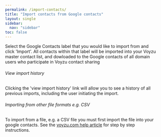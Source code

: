 ```yaml
---
permalink: /import-contacts/
title: "Import contacts from Google contacts"
layout: single
sidebar:
  nav: "sidebar"
toc: false
---
```

<!--voyzu help content-->
Select the Google Contacts label that you would like to import from and click 'Import'.  All contacts within that label will be imported into your Voyzu master contact list, and dowloaded to the Google contacts of all domain users who participate in Voyzu contact sharing

###### View import history
Clicking the 'view import history' link will allow you to see a history of all previous imports, including the user initiating the import.

###### Importing from other file formats e.g. CSV
To import from a file, e.g. a CSV file you must first import the file into your
  google contacts. See the [voyzu.com help article](/import-file/) for step by step instructions.
